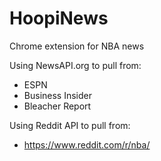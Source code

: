 # HoopiNews
Chrome extension for NBA news

Using NewsAPI.org to pull from:
  - ESPN
  - Business Insider
  - Bleacher Report

Using Reddit API to pull from:
  - https://www.reddit.com/r/nba/
